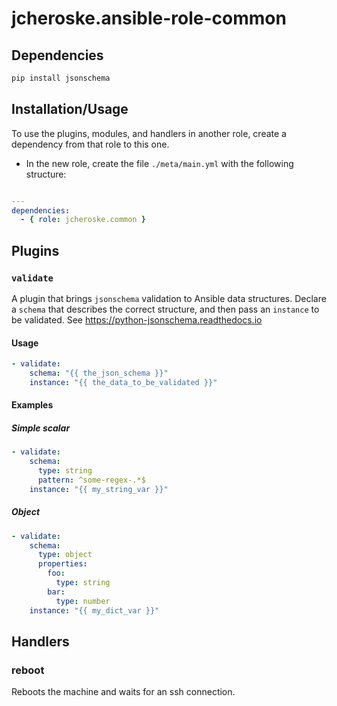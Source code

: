 # jcheroske.ansible-role-common

## Dependencies

```bash
pip install jsonschema
```

## Installation/Usage

To use the plugins, modules, and handlers in another role, 
create a dependency from that role to this one.

* In the new role, create the file `./meta/main.yml` with the 
following structure:

```yaml

---
dependencies:
  - { role: jcheroske.common }
```

## Plugins

### `validate`

A plugin that brings `jsonschema` validation to Ansible
data structures. Declare a `schema` that describes the correct 
structure, and then pass an `instance` to be validated. See
https://python-jsonschema.readthedocs.io

#### Usage

```yaml
- validate:
    schema: "{{ the_json_schema }}"
    instance: "{{ the_data_to_be_validated }}"
```

#### Examples

##### Simple scalar

```yaml
- validate:
    schema:
      type: string
      pattern: ^some-regex-.*$
    instance: "{{ my_string_var }}"
```

##### Object

```yaml
- validate:
    schema:
      type: object
      properties:
        foo:
          type: string
        bar:
          type: number
    instance: "{{ my_dict_var }}"
```

## Handlers

### reboot

Reboots the machine and waits for an ssh connection.
